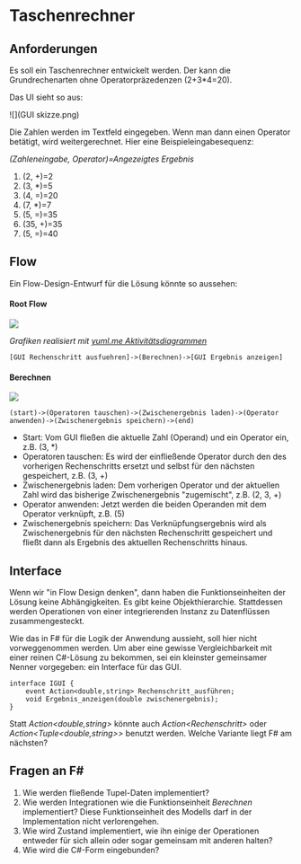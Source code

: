 # Taschenrechner
## Anforderungen
Es soll ein Taschenrechner entwickelt werden. Der kann die Grundrechenarten ohne Operatorpräzedenzen (2+3*4=20).

Das UI sieht so aus:

![](GUI skizze.png)

Die Zahlen werden im Textfeld eingegeben. Wenn man dann einen Operator betätigt, wird weitergerechnet. Hier eine Beispieleingabesequenz:

_(Zahleneingabe, Operator)=Angezeigtes Ergebnis_

1. (2, +)=2
1. (3, *)=5
1. (4, =)=20
1. (7, *)=7
1. (5, =)=35
1. (35, +)=35
1. (5, =)=40

## Flow
Ein Flow-Design-Entwurf für die Lösung könnte so aussehen:

#### Root Flow

![](http://yuml.me/9bfaf8da)

_Grafiken realisiert mit [yuml.me Aktivitätsdiagrammen](http://yuml.me/diagram/scruffy/activity/draw)_

	[GUI Rechenschritt ausfuehren]->(Berechnen)->[GUI Ergebnis anzeigen]

#### Berechnen
![](http://yuml.me/400f8564)

	(start)->(Operatoren tauschen)->(Zwischenergebnis laden)->(Operator anwenden)->(Zwischenergebnis speichern)->(end)

* Start: Vom GUI fließen die aktuelle Zahl (Operand) und ein Operator ein, z.B. (3, *)
* Operatoren tauschen: Es wird der einfließende Operator durch den des vorherigen Rechenschritts ersetzt und selbst für den nächsten gespeichert, z.B. (3, +)
* Zwischenergebnis laden: Dem vorherigen Operator und der aktuellen Zahl wird das bisherige Zwischenergebnis "zugemischt", z.B. (2, 3, +)
* Operator anwenden: Jetzt werden die beiden Operanden mit dem Operator verknüpft, z.B. (5)
* Zwischenergebnis speichern: Das Verknüpfungsergebnis wird als Zwischenergebnis für den nächsten Rechenschritt gespeichert und fließt dann als Ergebnis des aktuellen Rechenschritts hinaus.

## Interface
Wenn wir "in Flow Design denken", dann haben die Funktionseinheiten der Lösung keine Abhängigkeiten. Es gibt keine Objekthierarchie. Stattdessen werden Operationen von einer integrierenden Instanz zu Datenflüssen zusammengesteckt.

Wie das in F# für die Logik der Anwendung aussieht, soll hier nicht vorweggenommen werden. Um aber eine gewisse Vergleichbarkeit mit einer reinen C#-Lösung zu bekommen, sei ein kleinster gemeinsamer Nenner vorgegeben: ein Interface für das GUI.

	interface IGUI {
		event Action<double,string> Rechenschritt_ausführen;
		void Ergebnis_anzeigen(double zwischenergebnis);
	}

Statt _Action<double,string>_ könnte auch _Action&lt;Rechenschritt>_ oder _Action<Tuple<double,string>>_ benutzt werden. Welche Variante liegt F# am nächsten?

## Fragen an F# 
1. Wie werden fließende Tupel-Daten implementiert?
1. Wie werden Integrationen wie die Funktionseinheit _Berechnen_ implementiert? Diese Funktionseinheit des Modells darf in der Implementation nicht verlorengehen.
1. Wie wird Zustand implementiert, wie ihn einige der Operationen entweder für sich allein oder sogar gemeinsam mit anderen halten?
1. Wie wird die C#-Form eingebunden?

